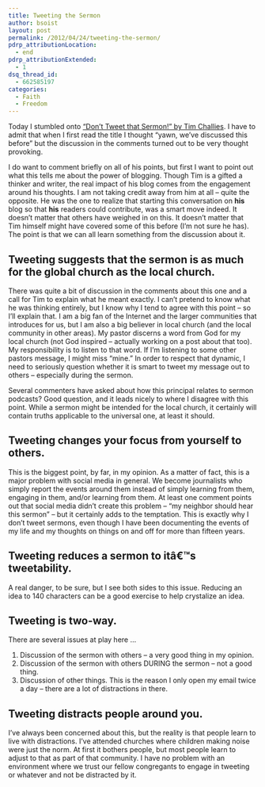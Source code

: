 ```yaml
---
title: Tweeting the Sermon
author: bsoist
layout: post
permalink: /2012/04/24/tweeting-the-sermon/
pdrp_attributionLocation:
  - end
pdrp_attributionExtended:
  - 1
dsq_thread_id:
  - 662585197
categories:
  - Faith
  - Freedom
---
```

Today I stumbled onto [&#8220;Don&#8217;t Tweet that Sermon!&#8221; by Tim Challies][1]. I have to admit that when I first read the title I thought &#8220;yawn, we&#8217;ve discussed this before&#8221; but the discussion in the comments turned out to be very thought provoking.

I do want to comment briefly on all of his points, but first I want to point out what this tells me about the power of blogging. Though Tim is a gifted a thinker and writer, the real impact of his blog comes from the engagement around his thoughts. I am not taking credit away from him at all &#8211; quite the opposite. He was the one to realize that starting this conversation on **his** blog so that **his** readers could contribute, was a smart move indeed. It doesn&#8217;t matter that others have weighed in on this. It doesn&#8217;t matter that Tim himself might have covered some of this before (I&#8217;m not sure he has). The point is that we can all learn something from the discussion about it.

## Tweeting suggests that the sermon is as much for the global church as the local church.

There was quite a bit of discussion in the comments about this one and a call for Tim to explain what he meant exactly. I can&#8217;t pretend to know what he was thinking entirely, but I know why I tend to agree with this point &#8211; so I&#8217;ll explain that. I am a big fan of the Internet and the larger communities that introduces for us, but I am also a big believer in local church (and the local community in other areas). My pastor discerns a word from God for my local church (not God inspired &#8211; actually working on a post about that too). My responsibility is to listen to that word. If I&#8217;m listening to some other pastors message, I might miss &#8220;mine.&#8221; In order to respect that dynamic, I need to seriously question whether it is smart to tweet my message out to others &#8211; especially during the sermon.

Several commenters have asked about how this principal relates to sermon podcasts? Good question, and it leads nicely to where I disagree with this point. While a sermon might be intended for the local church, it certainly will contain truths applicable to the universal one, at least it should.

## Tweeting changes your focus from yourself to others.

This is the biggest point, by far, in my opinion. As a matter of fact, this is a major problem with social media in general. We become journalists who simply report the events around them instead of simply learning from them, engaging in them, and/or learning from them. At least one comment points out that social media didn&#8217;t create this problem &#8211; &#8220;my neighbor should hear this sermon&#8221; &#8211; but it certainly adds to the temptation. This is exactly why I don&#8217;t tweet sermons, even though I have been documenting the events of my life and my thoughts on things on and off for more than fifteen years.

## Tweeting reduces a sermon to itâ€™s tweetability.

A real danger, to be sure, but I see both sides to this issue. Reducing an idea to 140 characters can be a good exercise to help crystalize an idea.

## Tweeting is two-way.

There are several issues at play here &#8230;

  1. Discussion of the sermon with others &#8211; a very good thing in my opinion.
  2. Discussion of the sermon with others DURING the sermon &#8211; not a good thing.
  3. Discussion of other things. This is the reason I only open my email twice a day &#8211; there are a lot of distractions in there.

## Tweeting distracts people around you.

I&#8217;ve always been concerned about this, but the reality is that people learn to live with distractions. I&#8217;ve attended churches where children making noise were just the norm. At first it bothers people, but most people learn to adjust to that as part of that community. I have no problem with an environment where we trust our fellow congregants to engage in tweeting or whatever and not be distracted by it.

 [1]: http://www.challies.com/christian-living/dont-tweet-that-sermon?utm_source=feedburner&utm_medium=feed&utm_campaign=Feed%3A+challies%2FXhEt+%28Challies+Dot+Com%29